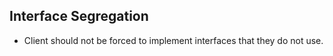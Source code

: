 **Interface Segregation**
---------------------------------

- Client should not be forced to implement interfaces that they do not use.